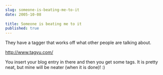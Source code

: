 ```yaml
---
slug: someone-is-beating-me-to-it
date: 2005-10-08
 
title: Someone is beating me to it
published: true
---
```

They have a tagger that works off what other people are talking about.<p /><a href="http://www.tagyu.com/" title="Tagyu">http://www.tagyu.com/</a><p />You insert your blog entry in there and then you get some tags.  It is pretty neat, but mine will be neater (when it is done)! :)<p />

